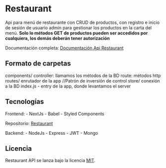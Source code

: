 # Restaurant
   Api para menú de restaurante con CRUD de productos, con registro e inicio de sesión de usuario admin para gestionar los productos en la carta del menú. **Solo lo métodos GET de productos pueden ser accedidos por cualquiera, los demás deberán tener autorización**

   Documentación completa:
      [Documentación Api Restaurant](http://localhost:3001/api-docs/)

## Formato de carpetas

   components/
      controller: llamamos los métodos de la BD
      route: métodos http
   routes/
      enrutador de la app //Patrón de inversión de control
   store/
      conexión a la BD
   index.js - entry de la app, donde levantamos el server

## Tecnologías

   Frontend:
      - NextJs
      - Babel
      - Styled Components

   Repositorio: [Restaurant](https://github.com/DanielSantos495/restaurant)

   Backend:
      - NodeJs
      - Express
      - JWT
      - Mongo

## Licencia
   Restaurant API se lanza bajo la licencia [MIT](https://opensource.org/licenses/MIT).
